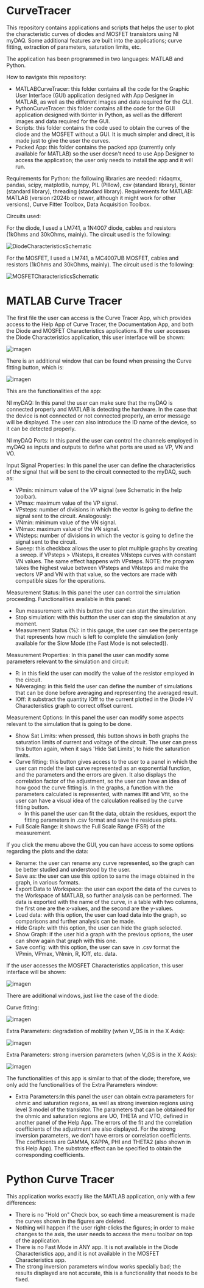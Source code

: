 # CurveTracer
This repository contains applications and scripts that helps the user to plot the characteristic curves of diodes and MOSFET transistors using NI myDAQ. Some additional features are built into the applications; curve fitting, extraction of parameters, saturation limits, etc.

The application has been programmed in two languages: MATLAB and Python.

How to navigate this repository:

- MATLABCurveTracer: this folder contains all the code for the Graphic User Interface (GUI) application designed with App Designer in MATLAB, as well as the different images and data required for the GUI.
- PythonCurveTracer: this folder contains all the code for the GUI application designed with tkinter in Python, as well as the different images and data required for the GUI.
- Scripts: this folder contains the code used to obtain the curves of the diode and the MOSFET without a GUI. It is much simpler and direct, it is made just to give the user the curves.
- Packed App: this folder contains the packed app (currently only available for MATLAB) so the user doesn't need to use App Designer to access the application; the user only needs to install the app and it will run.

Requirements for Python: the following libraries are needed: nidaqmx, pandas, scipy, matplotlib, numpy, PIL (Pillow), csv (standard library), tkinter (standard library), threading (standard library).
Requirements for MATLAB: MATLAB (version r2024b or newer, although it might work for other versions), Curve Fitter Toolbox, Data Acquisition Toolbox.

Circuits used:

For the diode, I used a LM741, a 1N4007 diode, cables and resistors (1kOhms and 30kOhms, mainly). The circuit used is the following:

![DiodeCharacteristicsSchematic](https://github.com/user-attachments/assets/f3c62584-1b16-42fa-b9c6-4cdbbaea4a6a)

For the MOSFET, I used a LM741, a MC4007UB MOSFET, cables and resistors (1kOhms and 30kOhms, mainly). The circuit used is the following:

![MOSFETCharacteristicsSchematic](https://github.com/user-attachments/assets/50856fb2-3d96-445f-964b-b67f54908ea5)

# MATLAB Curve Tracer

The first file the user can access is the Curve Tracer App, which provides access to the Help App of Curve Tracer, the Documentation App, and both the Diode and MOSFET Characteristics applications. If the user accesses the Diode Characteristics application, this user interface will be shown:

![imagen](https://github.com/user-attachments/assets/2a0d9119-8dd8-41b4-8511-57cdb3be74e0)

There is an additional window that can be found when pressing the Curve fitting button, which is:

![imagen](https://github.com/user-attachments/assets/777d9c4d-6d87-4a60-9f84-b662aaf63c40)

This are the functionalities of the app:

NI myDAQ: In this panel the user can make sure that the myDAQ is connected properly and MATLAB is detecting the hardware. In the case that the device is not connected or not connected properly, an error message will be displayed. The user can also introduce the ID name of the device, so it can be detected properly.

NI myDAQ Ports: In this panel the user can control the channels employed in myDAQ as inputs and outputs to define what ports are used as VP, VN and VO.

Input Signal Properties: In this panel the user can define the characteristics of the signal that will be sent to the circuit connected to the myDAQ, such as:
- VPmin: minimum value of the VP signal (see Schematic in the help toolbar).
- VPmax: maximum value of the VP signal.
- VPsteps: number of divisions in which the vector is going to define the signal sent to the circuit.
Analogously:
- VNmin: minimum value of the VN signal.
- VNmax: maximum value of the VN signal.
- VNsteps: number of divisions in which the vector is going to define the signal sent to the circuit.
- Sweep: this checkbox allows the user to plot multiple graphs by creating a sweep. if VPsteps > VNsteps, it creates VNsteps curves with constant VN values. The same effect happens with VPsteps.
NOTE: the program takes the highest value between VPsteps and VNsteps and make the vectors VP and VN with that value, so the vectors are made with compatible sizes for the operations.

Measurement Status: In this panel the user can control the simulation proceeding. Functionalities available in this panel:
- Run measurement: with this button the user can start the simulation.
- Stop simulation: with this buttton the user can stop the simulation at any moment.
- Measurement Status (%): in this gauge, the user can see the percentage that represents how much is left to complete the simulation (only available for the Slow Mode (the Fast Mode is not selected)).

Measurement Properties: In this panel the user can modify some parameters relevant to the simulation and circuit:
- R: in this field the user can modify the value of the resistor employed in the circuit.
- NAveraging: in this field the user can define the number of simulations that can be done before averaging and representing the averaged result.
- IOff: it substract the quantity IOff to the current plotted in the Diode I-V Characteristics graph to correct offset current.

Measurement Options: In this panel the user can modify some aspects relevant to the simulation that is going to be done.
- Show Sat Limits: when pressed, this button shows in both graphs the saturation limits of current and voltage of the circuit. The user can press this button again, when it says 'Hide Sat Limits', to hide the saturation limits.
- Curve fitting: this button gives access to the user to a panel in which the user can model the last curve represented as an exponential function, and the parameters and the errors are given. It also displays the correlation factor of the adjustment, so the user can have an idea of how good the curve fitting is. In the graphs, a function with the parameters calculated is represented, with names Ifit and Vfit, so the user can have a visual idea of the calculation realised by the curve fitting button.
    - In this panel the user can fit the data, obtain the residues, export the fitting parameters in .csv format and save the residues plots.
- Full Scale Range: it shows the Full Scale Range (FSR) of the measurement.

If you click the menu above the GUI, you can have access to some options regarding the plots and the data:

- Rename: the user can rename any curve represented, so the graph can be better studied and understood by the user.
- Save as: the user can use this option to same the image obtained in the graph, in various formats.
- Export Data to Workspace: the user can export the data of the curves to the Workspace of MATLAB, so further analysis can be performed. The data is exported with the name of the curve, in a table with two columns, the first one are the x-values, and the second are the y-values.
- Load data: with this option, the user can load data into the graph, so comparisons and further analysis can be made.
- Hide Graph: with this option, the user can hide the graph selected.
- Show Graph: if the user hid a graph with the previous options, the user can show again that graph with this one.
- Save config: with this option, the user can save in .csv format the VPmin, VPmax, VNmin, R, IOff, etc. data.

If the user accesses the MOSFET Characteristics application, this user interface will be shown:

![imagen](https://github.com/user-attachments/assets/a4c72ab1-1cfe-4e6f-96c1-9b95fce57f00)

There are additional windows, just like the case of the diode:

Curve fitting:

![imagen](https://github.com/user-attachments/assets/4a2c3b29-cf55-404a-ac4b-ea358ad427d9)

Extra Parameters: degradation of mobility (when V_DS is in the X Axis):

![imagen](https://github.com/user-attachments/assets/d34533a3-9606-4653-80c3-dd3190ce54b7)

Extra Parameters: strong inversion parameters (when V_GS is in the X Axis):

![imagen](https://github.com/user-attachments/assets/324b7c7f-3b2d-4d10-9bfa-3b84bb78d96e)

The functionalities of this app is similar to that of the diode; therefore, we only add the functionalities of the Extra Parameters window:

- Extra Parameters:In this panel the user can obtain extra parameters for ohmic and saturation regions, as well as strong inversion regions using level 3 model of the transistor. The parameters that can be obtained for the ohmic and saturation regions are UO, THETA and VTO, defined in another panel of the Help App. The errors of the fit and the correlation coefficients of the adjustment are also displayed. For the strong inversion parameters, we don't have errors or correlation coefficients. The coefficients are GAMMA, KAPPA, PHI and THETA2 (also shown in this Help App). The substrate effect can be specified to obtain the corresponding coefficients.

# Python Curve Tracer

This application works exactly like the MATLAB application, only with a few differences:
- There is no "Hold on" Check box, so each time a measurement is made the curves shown in the figures are deleted.
- Nothing will happen if the user right-clicks the figures; in order to make changes to the axis, the user needs to access the menu toolbar on top of the application.
- There is no Fast Mode in ANY app. It is not available in the Diode Characteristics app, and it is not available in the MOSFET Characteristics app.
- The strong inversion parameters window works specially bad; the results displayed are not accurate, this is a functionality that needs to be fixed.

